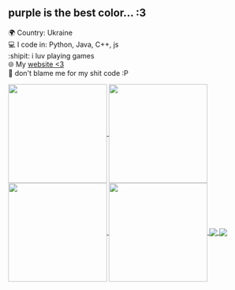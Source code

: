 ## purple is the best color... :3

🌍 Country: Ukraine <br>
💻 I code in: Python, Java, C++, js <br>
:shipit: i luv playing games <br>
🌐 My [website <3](https://noxy.netlify.app/) <br>
💜 don't blame me for my shit code :P

<a href="https://noxy.netlify.app">
  <img height=200 align="center" src="https://github-readme-stats.vercel.app/api?username=noxygalaxy&number_format=long&show_icons=true&bg_color=0a0a0a&title_color=9666ff&icon_color=9666ff&border_color=1e1e1e&border_radius=8" />
</a>
<a href="https://noxy.netlify.app#gh-light-mode-only">
  <img height=200 align="center" src="https://github-readme-stats.vercel.app/api?username=noxygalaxy&number_format=long&show_icons=true&bg_color=fafafa&title_color=9666ff&icon_color=9666ff&border_color=bcbcbc&border_radius=8" />
</a>

<a href="https://noxy.netlify.app">
  <img height=200 align="center" src="https://github-readme-stats.vercel.app/api/top-langs?username=noxygalaxy&card_width=280&bg_color=0a0a0a&title_color=9666ff&border_color=1e1e1e&border_radius=8" />
</a>
<a href="https://noxy.netlify.app#gh-light-mode-only">
  <img height=200 align="center" src="https://github-readme-stats.vercel.app/api/top-langs?username=noxygalaxy&card_width=280&bg_color=fafafa&title_color=9666ff&border_color=bcbcbc&border_radius=8" />
</a>

<a href="https://noxy.netlify.app">
  <img align="center" src="https://lanyard.cnrad.dev/api/623924391356399616?borderRadius=15px&bg=0a0a0a&idleMessage=I'm%20not%20doing%20anything%20yet%20%3Ap&theme=dark&animated=true&animatedDecoration=true&hideDecoration=true&showDisplayName=true" />
</a>

<a href="https://noxy.netlify.app#gh-light-mode-only">
  <img align="center" src="https://lanyard.cnrad.dev/api/623924391356399616?borderRadius=15px&bg==fafafa&idleMessage=I'm%20not%20doing%20anything%20yet%20%3Ap&theme=dark&animated=true&animatedDecoration=true&hideDecoration=true&showDisplayName=true" />
</a>

